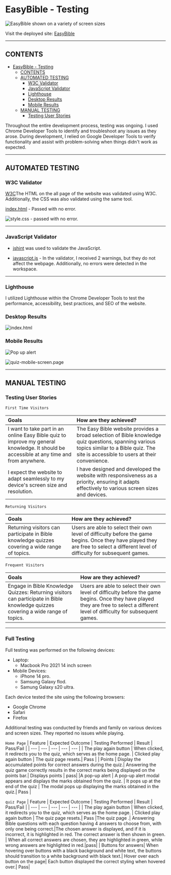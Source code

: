 # EasyBible - Testing

![EasyBible shown on a variety of screen sizes](/documentation/easybible.png)

Visit the deployed site: [EasyBible](https://graciekan21.github.io/easybible/)

---

## CONTENTS

* [EasyBible - Testing](#easybible---testing)
  * [CONTENTS](#contents)
  * [AUTOMATED TESTING](#automated-testing)
    * [W3C Validator](#w3c-validator)
    * [JavaScript Validator](#javascript-validator)
    * [Lighthouse](#lighthouse)
    * [Desktop Results](#desktop-results)
    * [Mobile Results](#mobile-results)
  * [MANUAL TESTING](#manual-testing)
    * [Testing User Stories](#testing-user-stories)

Throughout the entire development process, testing was ongoing. I used Chrome Developer Tools to identify and troubleshoot any issues as they arose. During development, I relied on Google Developer Tools to verify functionality and assist with problem-solving when things didn't work as expected.

---

## AUTOMATED TESTING

### W3C Validator

[W3C](https://validator.w3.org)The HTML on the all page of the website was validated using W3C. Additionally, the CSS was also validated using the same tool.


[index.html](https://validator.w3.org/nu/?doc=https%3A%2F%2Fgraciekan21.github.io%2Feasybible%2F) - Passed with no error.

 
![style.css](/documentation/css-validated.png) - passed with no error.

---

### JavaScript Validator

* [jshint](https://jshint.com/) was used to validate the JavaScript.


* [javascript.js](/documentation/js-validated.png) - In the validator, I received 2 warnings, but they do not affect the webpage. Additionally, no errors were detected in the workspace.

---

### Lighthouse

I utilized Lighthouse within the Chrome Developer Tools to test the performance, accessibility, best practices, and SEO of the website.

### Desktop Results

![index.html](/documentation/desktop.png)

### Mobile Results

![Pop up alert](/documentation/pop-up.png)

![quiz-mobile-screen.page](/documentation/quiz-mobile-screen.png)

---

## MANUAL TESTING

### Testing User Stories

`First Time Visitors`

| Goals                                                                                                                                                                                       | How are they achieved?                                                                                                                           |
| :------------------------------------------------------------------------------------------------------------------------------------------------------------------------------------------ | :----------------------------------------------------------------------------------------------------------------------------------------------- |
| I want to take part in an online Easy Bible quiz to improve my general knowledge. It should be accessible at any time and from anywhere.  |The Easy Bible website provides a broad selection of Bible knowledge quiz questions, spanning various topics similar to a Bible quiz. The site is accessible to users at their convenience.
| I expect the website to adapt seamlessly to my device's screen size and resolution.   | I have designed and developed the website with responsiveness as a priority, ensuring it adapts effectively to various screen sizes and devices. |I aim to make the site easy to navigate, ensuring a smooth and intuitive user experience.| Buttons are employed for navigation across the site, resembling the style often seen in mobile applications. In line with this mobile app-like approach, I opted against incorporating a traditional navigation bar or footer, as these elements could detract from the desired aesthetic. Instead, the page title serves as a direct link to the home page, ensuring seamless navigation for users |

`Returning Visitors`

|  Goals | How are they achieved? |
| :--- | :--- |
|Returning visitors can participate in Bible knowledge quizzes covering a wide range of topics. | Users are able to select their own level of difficulty before the game begins. Once they have played they are free to select a different level of difficulty for subsequent games. |


`Frequent Visitors`

| Goals                                                                                                                             | How are they achieved?                                                                                                                                                             |
| :-------------------------------------------------------------------------------------------------------------------------------- | :--------------------------------------------------------------------------------------------------------------------------------------------------------------------------------- |
| Engage in Bible Knowledge Quizzes: Returning visitors can participate in Bible knowledge quizzes covering a wide range of topics. | Users are able to select their own level of difficulty before the game begins. Once they have played they are free to select a different level of difficulty for subsequent games. |
                                                                                                                               

---

### Full Testing

Full testing was performed on the following devices:

* Laptop:
  * Macbook Pro 2021 14 inch screen
* Mobile Devices:
  * iPhone 14 pro.
  * Samsung Galaxy flod.
  * Samung Galaxy s20 ultra.

Each device tested the site using the following browsers:

* Google Chrome
* Safari
* Firefox

Additional testing was conducted by friends and family on various devices and screen sizes. They reported no issues while playing.

`Home Page`
| Feature | Expected Outcome | Testing Performed | Result | Pass/Fail |
| --- | --- | --- | --- | --- |
| The play again button | When clicked, it redirects you to the quiz, which serves as the home page. | Clicked play again button | The quiz page resets.| Pass |
| Points  | Display the accumulated points for correct answers during the quiz.|  Answering the quiz game correctly results in the correct marks being displayed on the points bar.| Displays points | pass|
|A pop-up alert | A pop-up alert modal appears and displays the marks obtained from the quiz. | It pops up at the end of the quiz | The modal pops up displaying the marks obtained in the quiz.| Pass |


`quiz Page`
| Feature | Expected Outcome | Testing Performed | Result | Pass/Fail |
| --- | --- | --- | --- | --- |
| The play again button | When clicked, it redirects you to the quiz, which serves as the home page. | Clicked play again button | The quiz page resets.| Pass 
|The quiz page .| Answering Bible questions with each question having 4 answers to choose from, with only one being correct.|The chosen answer is displayed, and if it is incorrect, it is highlighted in red. The correct answer is then shown in green. | When all correct answers are chosen, they are highlighted in green, while wrong answers are highlighted in red.|pass|
| Buttons for answers| When hovering over buttons with a black background and white text, the buttons should transition to a white background with black text.|  Hover over each button on the page| Each button displayed the correct styling when hovered over.| Pass|   

